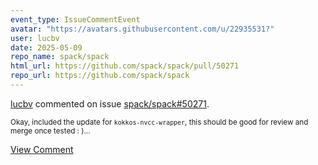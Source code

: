 ```yaml
---
event_type: IssueCommentEvent
avatar: "https://avatars.githubusercontent.com/u/22935531?"
user: lucbv
date: 2025-05-09
repo_name: spack/spack
html_url: https://github.com/spack/spack/pull/50271
repo_url: https://github.com/spack/spack
---
```


<a href='https://github.com/lucbv' target='_blank'>lucbv</a> commented on issue <a href='https://github.com/spack/spack/pull/50271' target='_blank'>spack/spack#50271</a>.

<small>Okay, included the update for `kokkos-nvcc-wrapper`, this should be good for review and merge once tested : )...</small>

<a href='https://github.com/spack/spack/pull/50271' target='_blank'>View Comment</a>